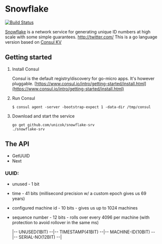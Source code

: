 # Snowflake

[![Build Status](https://travis-ci.org/unicok/snowflake-srv.svg?branch=master)](https://travis-ci.org/unicok/snowflake-srv)

[Snowflake](https://github.com/twitter/snowflake) is a network service for generating unique ID numbers at high scale with some simple guarantees. http://twitter.com/
This is a go language version based on [Consul KV](https://github.com/hashicorp/consul)

## Getting started

1. Install Consul

	Consul is the default registry/discovery for go-micro apps. It's however pluggable.
	[https://www.consul.io/intro/getting-started/install.html](https://www.consul.io/intro/getting-started/install.html)

2. Run Consul
	```
	$ consul agent -server -bootstrap-expect 1 -data-dir /tmp/consul
	```

4. Download and start the service

	```shell
	go get github.com/unicok/snowflake-srv
	./snowflake-srv
	```

## The API
- GetUUID
- Next       

### UUID:
- unused - 1 bit 
- time - 41 bits (millisecond precision w/ a custom epoch gives us 69 years)
- configured machine id - 10 bits - gives us up to 1024 machines
- sequence number - 12 bits - rolls over every 4096 per machine (with protection to avoid rollover in the same ms)


	|-- UNUSED(1BIT) --|-- TIMESTAMP(41BIT) --|--  MACHINE-ID(10BIT) --|--  SERIAL-NO(12BIT) --|
